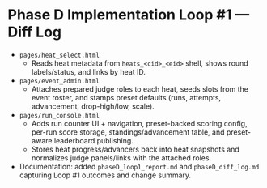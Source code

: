 # Phase D Implementation Loop #1 — Diff Log

- `pages/heat_select.html`
  - Reads heat metadata from `heats_<cid>_<eid>` shell, shows round labels/status, and links by heat ID.
- `pages/event_admin.html`
  - Attaches prepared judge roles to each heat, seeds slots from the event roster, and stamps preset defaults (runs, attempts, advancement, drop-high/low, scale).
- `pages/run_console.html`
  - Adds run counter UI + navigation, preset-backed scoring config, per-run score storage, standings/advancement table, and preset-aware leaderboard publishing.
  - Stores heat progress/advancers back into heat snapshots and normalizes judge panels/links with the attached roles.
- Documentation: added `phaseD_loop1_report.md` and `phaseD_diff_log.md` capturing Loop #1 outcomes and change summary.
